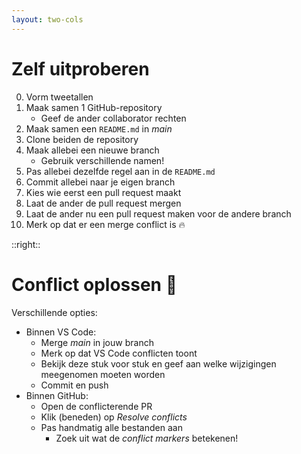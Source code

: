 ```yaml
---
layout: two-cols
---
```


# Zelf uitproberen

0. Vorm tweetallen
1. Maak samen 1 GitHub-repository
   - Geef de ander collaborator rechten
2. Maak samen een `README.md` in _main_
3. Clone beiden de repository
4. Maak allebei een nieuwe branch
   - Gebruik verschillende namen!
5. Pas allebei dezelfde regel aan in de `README.md`
6. Commit allebei naar je eigen branch
7. Kies wie eerst een pull request maakt
8. Laat de ander de pull request mergen
9. Laat de ander nu een pull request maken voor de andere branch
10. Merk op dat er een merge conflict is 🔥

::right::

# Conflict oplossen 🧯

Verschillende opties:
- Binnen VS Code:
  - Merge _main_ in jouw branch
  - Merk op dat VS Code conflicten toont
  - Bekijk deze stuk voor stuk en geef aan welke wijzigingen meegenomen moeten worden
  - Commit en push
- Binnen GitHub:
  - Open de conflicterende PR
  - Klik (beneden) op _Resolve conflicts_
  - Pas handmatig alle bestanden aan
    - Zoek uit wat de _conflict markers_ betekenen!
